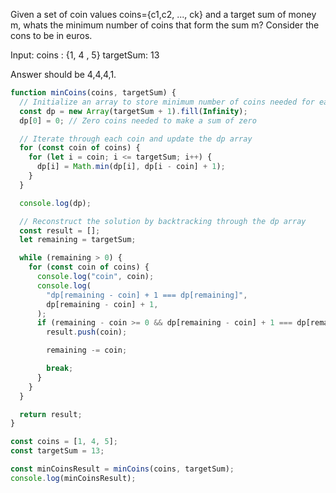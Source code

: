 Given a set of coin values coins={c1,c2, ..., ck} and a target sum of money m, whats the minimum number of coins that form the sum m? Consider the cons to be in euros.

Input:
coins : {1, 4 , 5}
targetSum: 13

Answer should be 4,4,4,1.

```JavaScript
function minCoins(coins, targetSum) {
  // Initialize an array to store minimum number of coins needed for each target sum
  const dp = new Array(targetSum + 1).fill(Infinity);
  dp[0] = 0; // Zero coins needed to make a sum of zero

  // Iterate through each coin and update the dp array
  for (const coin of coins) {
    for (let i = coin; i <= targetSum; i++) {
      dp[i] = Math.min(dp[i], dp[i - coin] + 1);
    }
  }

  console.log(dp);

  // Reconstruct the solution by backtracking through the dp array
  const result = [];
  let remaining = targetSum;

  while (remaining > 0) {
    for (const coin of coins) {
      console.log("coin", coin);
      console.log(
        "dp[remaining - coin] + 1 === dp[remaining]",
        dp[remaining - coin] + 1,
      );
      if (remaining - coin >= 0 && dp[remaining - coin] + 1 === dp[remaining]) {
        result.push(coin);

        remaining -= coin;

        break;
      }
    }
  }

  return result;
}

const coins = [1, 4, 5];
const targetSum = 13;

const minCoinsResult = minCoins(coins, targetSum);
console.log(minCoinsResult);
```
